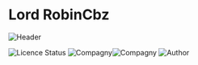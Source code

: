 # Lord RobinCbz

![Header](./assets/banner.png)

![Licence Status](https://img.shields.io/badge/licence-MIT-brightgreen)
![Compagny](https://img.shields.io/badge/Compagny-Capgemini-blue)![Compagny](https://img.shields.io/badge/Compagny-Labo--CBZ-blue)
![Author](https://img.shields.io/badge/Author-Lord%20Robin%20Cbz-blue)
